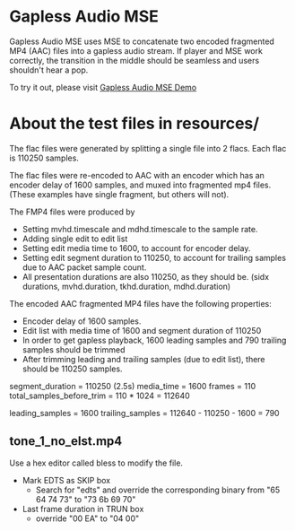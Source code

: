 # Gapless Audio MSE
Gapless Audio MSE uses MSE to concatenate two encoded fragmented MP4 (AAC) files 
into a gapless audio stream. If player and MSE work correctly, the transition in
the middle should be seamless and users shouldn't hear a pop.

To try it out, please visit [Gapless Audio MSE Demo](https://nzhang227.github.io/gapless_audio_mse/demo.html)

# About the test files in resources/
The flac files were generated by splitting a single file into 2 flacs.
Each flac is 110250 samples.

The flac files were re-encoded to AAC with an encoder which has an encoder delay
of 1600 samples, and muxed into fragmented mp4 files.
(These examples have single fragment, but others will not).

The FMP4 files were produced by
 * Setting mvhd.timescale and mdhd.timescale to the sample rate.
 * Adding single edit to edit list
 * Setting edit media time to 1600, to account for encoder delay.
 * Setting edit segment duration to 110250, to account for trailing samples due 
 to AAC packet sample count.
 * All presentation durations are also 110250, as they should be.
   (sidx durations, mvhd.duration, tkhd.duration, mdhd.duration)

The encoded AAC fragmented MP4 files have the following properties:
 * Encoder delay of 1600 samples.
 * Edit list with media time of 1600 and segment duration of 110250
 * In order to get gapless playback, 1600 leading samples and 790 trailing 
 samples should be trimmed
 * After trimming leading and trailing samples (due to edit list), there should 
 be
110250 samples.

segment_duration = 110250 (2.5s)
media_time =  1600
frames = 110
total_samples_before_trim = 110 * 1024 = 112640

leading_samples = 1600
trailing_samples = 112640 - 110250 - 1600 = 790

## tone_1_no_elst.mp4
Use a hex editor called bless to modify the file.
- Mark EDTS as SKIP box
	- Search for "edts" and override the corresponding binary from "65 64 74 73" to "73 6b 69 70"
- Last frame duration in TRUN box
	- override "00 EA" to "04 00"
